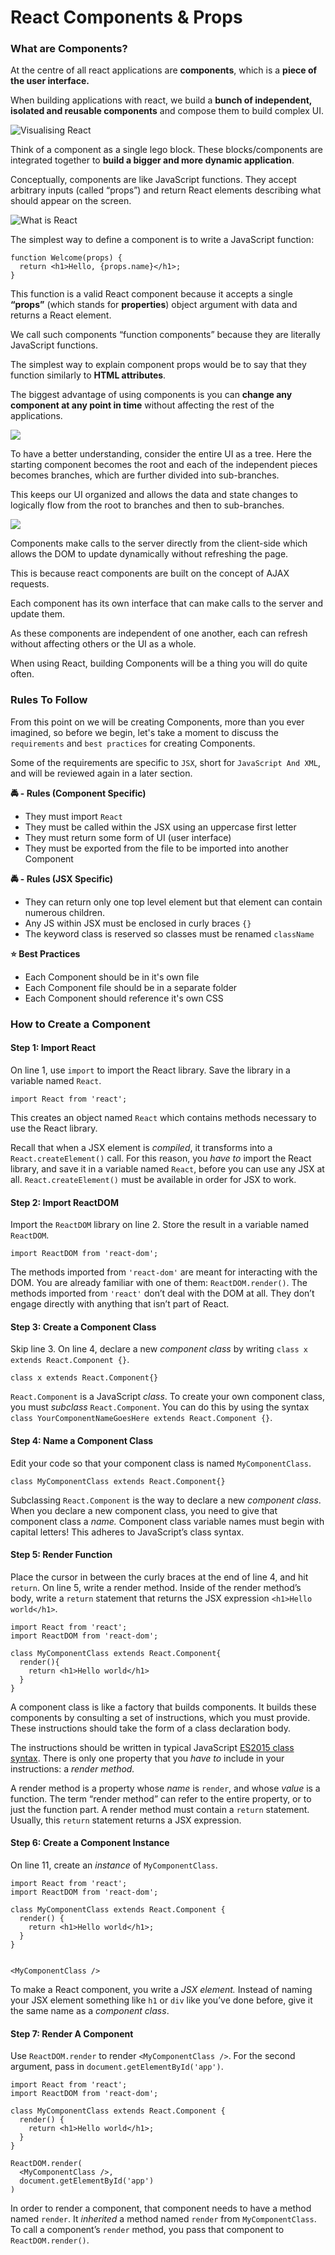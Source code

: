 # React Components & Props

### What are Components?

At the centre of all react applications are **components**, which is a **piece of the user interface.**

When building applications with react, we build a **bunch of independent, isolated and reusable components** and compose them to build complex UI.

![Visualising React](https://d1jnx9ba8s6j9r.cloudfront.net/blog/wp-content/uploads/2017/08/building-blocks.png)

Think of a component as a single lego block. These blocks/components are integrated together to **build a bigger and more dynamic application**.

Conceptually, components are like JavaScript functions. They accept arbitrary inputs (called “props”) and return React elements describing what should appear on the screen.

![What is React](https://www.edureka.co/blog/wp-content/uploads/2017/08/JS\_02.png)

The simplest way to define a component is to write a JavaScript function:

```
function Welcome(props) {
  return <h1>Hello, {props.name}</h1>;
}
```

This function is a valid React component because it accepts a single **“props”** (which stands for **properties**) object argument with data and returns a React element.&#x20;

We call such components “function components” because they are literally JavaScript functions.

The simplest way to explain component props would be to say that they function similarly to **HTML attributes**.

The biggest advantage of using components is you can **change any component at any point in time** without affecting the rest of the applications.

![](<../.gitbook/assets/image (4) (1) (1).png>)

To have a better understanding, consider the entire UI as a tree. Here the starting component becomes the root and each of the independent pieces becomes branches, which are further divided into sub-branches.

This keeps our UI organized and allows the data and state changes to logically flow from the root to branches and then to sub-branches.&#x20;

![](<../.gitbook/assets/image (1) (1).png>)

Components make calls to the server directly from the client-side which allows the DOM to update dynamically without refreshing the page.&#x20;

This is because react components are built on the concept of AJAX requests.&#x20;

Each component has its own interface that can make calls to the server and update them.&#x20;

As these components are independent of one another, each can refresh without affecting others or the UI as a whole.

When using React, building Components will be a thing you will do quite often.

### Rules To Follow

From this point on we will be creating Components, more than you ever imagined, so before we begin, let's take a moment to discuss the `requirements` and `best practices` for creating Components.

Some of the requirements are specific to `JSX`, short for `JavaScript And XML`, and will be reviewed again in a later section.

**🚔 - Rules (Component Specific)**

* They must import `React`
* They must be called within the JSX using an uppercase first letter
* They must return some form of UI (user interface)
* They must be exported from the file to be imported into another Component

**🚔 - Rules (JSX Specific)**

* They can return only one top level element but that element can contain numerous children.
* Any JS within JSX must be enclosed in curly braces `{}`
* The keyword class is reserved so classes must be renamed `className`

**⭐ Best Practices**

* Each Component should be in it's own file
* Each Component file should be in a separate folder
* Each Component should reference it's own CSS

### How to Create a Component

#### Step 1: Import React

On line 1, use `import` to import the React library. Save the library in a variable named `React`.

```
import React from 'react';
```

This creates an object named `React` which contains methods necessary to use the React library.

Recall that when a JSX element is _compiled_, it transforms into a `React.createElement()` call. For this reason, you _have to_ import the React library, and save it in a variable named `React`, before you can use any JSX at all. `React.createElement()` must be available in order for JSX to work.

#### Step 2: Import ReactDOM

Import the `ReactDOM` library on line 2. Store the result in a variable named `ReactDOM`.

```
import ReactDOM from 'react-dom';
```

The methods imported from `'react-dom'` are meant for interacting with the DOM. You are already familiar with one of them: `ReactDOM.render()`. The methods imported from `'react'` don’t deal with the DOM at all. They don’t engage directly with anything that isn’t part of React.

#### Step 3: Create a Component Class

Skip line 3. On line 4, declare a new _component class_ by writing `class x extends React.Component {}`.

```
class x extends React.Component{}
```

`React.Component` is a JavaScript _class_. To create your own component class, you must _subclass_ `React.Component`. You can do this by using the syntax `class YourComponentNameGoesHere extends React.Component {}`.

#### Step 4: Name a Component Class

Edit your code so that your component class is named `MyComponentClass`.

```
class MyComponentClass extends React.Component{}
```

Subclassing `React.Component` is the way to declare a new _component class_. When you declare a new component class, you need to give that component class a _name._ Component class variable names must begin with capital letters! This adheres to JavaScript’s class syntax.

#### Step 5: Render Function

Place the cursor in between the curly braces at the end of line 4, and hit `return`. On line 5, write a render method. Inside of the render method’s body, write a `return` statement that returns the JSX expression `<h1>Hello world</h1>`.

```
import React from 'react';
import ReactDOM from 'react-dom';

class MyComponentClass extends React.Component{
  render(){
    return <h1>Hello world</h1>
  }
}
```

A component class is like a factory that builds components. It builds these components by consulting a set of instructions, which you must provide. These instructions should take the form of a class declaration body.

The instructions should be written in typical JavaScript [ES2015 class syntax](http://exploringjs.com/es6/ch\_classes.html). There is only one property that you _have to_ include in your instructions: a _render method._

A render method is a property whose _name_ is `render`, and whose _value_ is a function. The term “render method” can refer to the entire property, or to just the function part. A render method must contain a `return` statement. Usually, this `return` statement returns a JSX expression.

#### Step 6: Create a Component Instance

On line 11, create an _instance_ of `MyComponentClass`.

```
import React from 'react';
import ReactDOM from 'react-dom';

class MyComponentClass extends React.Component {
  render() {
    return <h1>Hello world</h1>;
  }
}


<MyComponentClass />
```

To make a React component, you write a _JSX element._ Instead of naming your JSX element something like `h1` or `div` like you’ve done before, give it the same name as a _component class_.&#x20;

#### Step 7: Render A Component

Use `ReactDOM.render` to render `<MyComponentClass />`. For the second argument, pass in `document.getElementById('app')`.

```
import React from 'react';
import ReactDOM from 'react-dom';

class MyComponentClass extends React.Component {
  render() {
    return <h1>Hello world</h1>;
  }
}

ReactDOM.render(
  <MyComponentClass />,
  document.getElementById('app')
)
```

In order to render a component, that component needs to have a method named `render`. It _inherited_ a method named `render` from `MyComponentClass`. To call a component’s `render` method, you pass that component to `ReactDOM.render()`.
